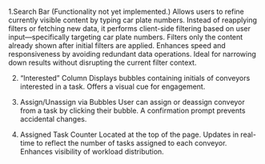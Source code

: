 1.Search Bar (Functionality not yet implemented.)
Allows users to refine currently visible content by typing car plate numbers. Instead of reapplying filters or fetching new data, it performs client-side filtering based on user input—specifically targeting car plate numbers.
Filters only the content already shown after initial filters are applied.
Enhances speed and responsiveness by avoiding redundant data operations.
Ideal for narrowing down results without disrupting the current filter context.
 
2.  “Interested” Column 
Displays bubbles containing initials of conveyors interested in a task.
Offers a visual cue for engagement.

3.  Assign/Unassign via Bubbles
User can assign or deassign conveyor from a task by clicking their bubble.
A confirmation prompt prevents accidental changes.

4.  Assigned Task Counter
Located at the top of the page.
Updates in real-time to reflect the number of tasks assigned to each conveyor.
Enhances visibility of workload distribution.
